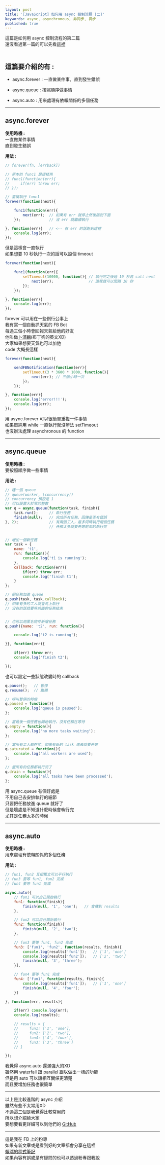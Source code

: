 ```yaml
---
layout: post
title: '[JavaScript] 如何用 async 控制流程 (二)'
keywords: async, asynchronous, 非同步, 異步
published: true
---
```


這篇是如何用 async 控制流程的第二篇<br>
還沒看過第一篇的可以先看[這裡](../../../../2016/05/31/async/)<br><br>


## 這篇要介紹的有 :
- async.forever : 一直做某件事，直到發生錯誤

- async.queue : 按照順序做事情

- async.auto : 用來處理有依賴關係的多個任務

---

## async.forever
<b>使用時機 :</b><br>
一直做某件事情<br>
直到發生錯誤<br>

<b>用法 :</b><br>

```js
// forever(fn, [errback])

// 原本的 func1 是這樣用
// func1(function(err){
//     if(err) throw err;
// });

// 重複執行 func1
forever(function(next){

    func1(function(err){
        next(err);  // 如果有 err 就停止然後跳到下面
    });             // 沒 err 就繼續執行

}, function(err){   // <-- 有 err 的話跑到這裡
    console.log(err);
});

```

但是這樣會一直執行<br>
如果想要 10 秒執行一次的話可以設個 timeout<br>

```js
forever(function(next){

    func1(function(err){
        setTimeout(10000, function(){ // 執行完之後過 10 秒再 call next
            next(err);                // 這樣就可以間隔 10 秒
        });
    });

}, function(err){
    console.log(err);
});

```

forever 可以用在一些例行公事上<br>
我有寫一個自動抓天氣的 FB Bot<br>
每過三個小時會回報天氣給他的好友<br>
他叫做[卜浦麟](https://www.facebook.com/profile.php?id=100011531653577)(布丁狗的英文XD)<br>
大家如果想要天氣也可以加他<br>
code 大概長這樣<br>

```js
forever(function(next){

    sendFBNotification(function(err){
        setTimeout(3 * 3600 * 1000, function(){
            next(err); // 三個小時一次
        });
    });

}, function(err){
    console.log('error!!!');
    console.log(err);
});
```

用 async.forever 可以很簡單重複一件事情<br>
如果單純用 while 一直執行就沒辦法 setTimeout<br>
也沒辦法處理 asynchronous 的 function<br>

---

## async.queue
<b>使用時機 :</b><br>
要按照順序做一些事情<br>

<b>用法 :</b><br>

```js
// 建一個 queue
// queue(worker, [concurrency])
// concurrency 預設是 1
// 可以設置大於零的整數
var q = async.queue(function(task, finish){
    task.run();     // 執行任務
    finish(null);   // 完成所有任務，回傳是否有錯誤
}, 2);              // 有兩個工人，最多同時執行兩個任務
                    // 任務太多就要先等前面的執行完


// 增加一個新任務
var task = {
    name: 't1',
    run: function(){
        console.log('t1 is running');
    },
    callback: function(err){
        if(err) throw err;
        console.log('finish t1');
    }
};

// 把任務加進 queue
q.push(task, task.callback);    
// 如果有多的工人就會馬上執行
// 沒有的話就要等前面的任務結束


// 也可以用匿名物件新增任務
q.push({name: 't2', run: function(){

    console.log('t2 is running');

}}, function(err){

    if(err) throw err;
    console.log('finish t2');

});
```

也可以設定一些狀態改變時的 callback<br>

```js
q.pause();   // 暫停
q.resume();  // 繼續

// 呼叫暫停的時候
q.paused = function(){
    console.log('queue is paused');
};

// 當最後一個任務也開始執行，沒有任務在等待
q.empty = function(){
    console.log('no more tasks waiting');
};

// 當所有工人都在忙，如果有新的 task 進去就要先等
q.saturated = function(){
    console.log('all workers are used');
};

// 當所有的任務都執行完了
q.drain = function(){
    console.log('all tasks have been processed');
};
```

用 async.queue 有個好處是<br>
不用自己去安排執行的細節<br>
只要把任務放進 queue 就好了<br>
但是壞處是不知道什麼時候會執行完<br>
尤其是任務太多的時候<br>

---

## async.auto
<b>使用時機 :</b><br>
用來處理有依賴關係的多個任務<br>

<b>用法 :</b><br>

```js
// fun1, fun2 互相獨立可以平行執行
// fun3 要等 fun1, fun2 完成
// fun4 要等 fun1 完成

async.auto({
    // fun1 可以自己開始執行
    fun1: function(finish){
        finish(null, '1', 'one');   // 會傳到 results
    },

    // fun2 可以自己開始執行
    fun2: function(finish){
        finish(null, '2', 'two');
    },

    // fun3 要等 fun1, fun2 完成
    fun3: ['fun1', 'fun2', function(results, finish){
        console.log(results['fun1']);   // ['1', 'one']
        console.log(results['fun2']);   // ['2', 'two']
        finish(null, '3', 'three');
    }],

    // fun4 要等 fun1 完成
    fun4: ['fun1', function(results, finish){
        console.log(results['fun1']);   // ['1', 'one']
        finish(null, '4', 'four');
    }]

}, function(err, results){

    if(err) console.log(err);
    console.log(results);

    // results = { 
    //     fun1: ['1', 'one'],
    //     fun2: ['2', 'two'],
    //     fun4: ['4', 'four'],
    //     fun3: ['3', 'three'] 
    // }

});
```

我覺得 async.auto 還滿強大的XD<br>
雖然用 waterfall 跟 parallel 跟以做出一樣的功能<br>
但是用 auto 可以讓相互關係更清楚<br>
而且要增加任務也很簡單<br>

---

以上是比較進階的 async 介紹<br>
雖然有些不太常用XD<br>
不過這三個是我覺得比較常用的<br>
所以想介紹給大家<br>
要想要看更詳細可以到他們的 [GitHub](https://github.com/caolan/async)<br>


---

這是我在 FB 上的粉專<br>
如果有新文章或是看到好的文章都會分享在這裡<br>
[賴瑞的程式筆記](https://www.facebook.com/賴瑞的程式筆記-1755838524703270/)<br>
如果內容有誤或是有疑問的也可以透過粉專跟我說<br>



